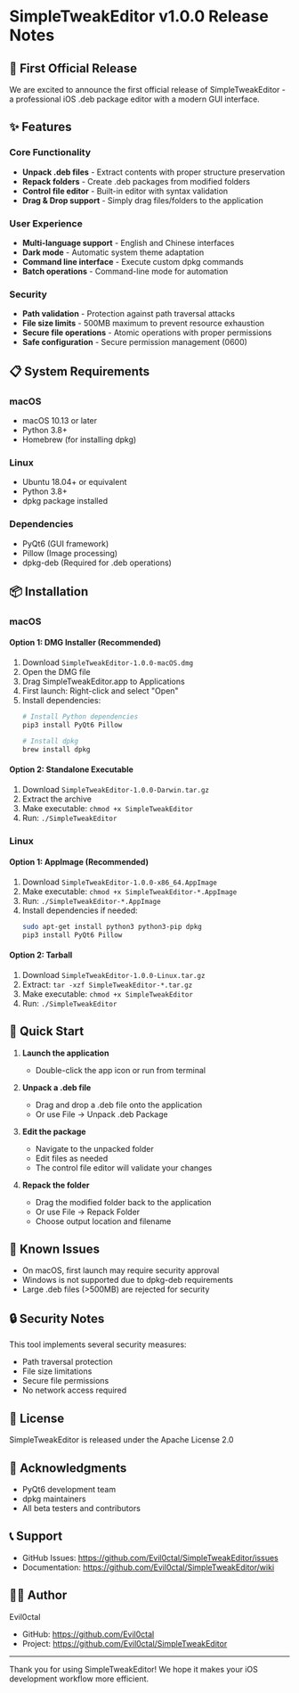 # SimpleTweakEditor v1.0.0 Release Notes

## 🎉 First Official Release

We are excited to announce the first official release of SimpleTweakEditor - a professional iOS .deb package editor with a modern GUI interface.

## ✨ Features

### Core Functionality
- **Unpack .deb files** - Extract contents with proper structure preservation
- **Repack folders** - Create .deb packages from modified folders
- **Control file editor** - Built-in editor with syntax validation
- **Drag & Drop support** - Simply drag files/folders to the application

### User Experience
- **Multi-language support** - English and Chinese interfaces
- **Dark mode** - Automatic system theme adaptation
- **Command line interface** - Execute custom dpkg commands
- **Batch operations** - Command-line mode for automation

### Security
- **Path validation** - Protection against path traversal attacks
- **File size limits** - 500MB maximum to prevent resource exhaustion
- **Secure file operations** - Atomic operations with proper permissions
- **Safe configuration** - Secure permission management (0600)

## 📋 System Requirements

### macOS
- macOS 10.13 or later
- Python 3.8+
- Homebrew (for installing dpkg)

### Linux
- Ubuntu 18.04+ or equivalent
- Python 3.8+
- dpkg package installed

### Dependencies
- PyQt6 (GUI framework)
- Pillow (Image processing)
- dpkg-deb (Required for .deb operations)

## 📦 Installation

### macOS

#### Option 1: DMG Installer (Recommended)
1. Download `SimpleTweakEditor-1.0.0-macOS.dmg`
2. Open the DMG file
3. Drag SimpleTweakEditor.app to Applications
4. First launch: Right-click and select "Open"
5. Install dependencies:
   ```bash
   # Install Python dependencies
   pip3 install PyQt6 Pillow
   
   # Install dpkg
   brew install dpkg
   ```

#### Option 2: Standalone Executable
1. Download `SimpleTweakEditor-1.0.0-Darwin.tar.gz`
2. Extract the archive
3. Make executable: `chmod +x SimpleTweakEditor`
4. Run: `./SimpleTweakEditor`

### Linux

#### Option 1: AppImage (Recommended)
1. Download `SimpleTweakEditor-1.0.0-x86_64.AppImage`
2. Make executable: `chmod +x SimpleTweakEditor-*.AppImage`
3. Run: `./SimpleTweakEditor-*.AppImage`
4. Install dependencies if needed:
   ```bash
   sudo apt-get install python3 python3-pip dpkg
   pip3 install PyQt6 Pillow
   ```

#### Option 2: Tarball
1. Download `SimpleTweakEditor-1.0.0-Linux.tar.gz`
2. Extract: `tar -xzf SimpleTweakEditor-*.tar.gz`
3. Make executable: `chmod +x SimpleTweakEditor`
4. Run: `./SimpleTweakEditor`

## 🚀 Quick Start

1. **Launch the application**
   - Double-click the app icon or run from terminal

2. **Unpack a .deb file**
   - Drag and drop a .deb file onto the application
   - Or use File → Unpack .deb Package

3. **Edit the package**
   - Navigate to the unpacked folder
   - Edit files as needed
   - The control file editor will validate your changes

4. **Repack the folder**
   - Drag the modified folder back to the application
   - Or use File → Repack Folder
   - Choose output location and filename

## 🐛 Known Issues

- On macOS, first launch may require security approval
- Windows is not supported due to dpkg-deb requirements
- Large .deb files (>500MB) are rejected for security

## 🔒 Security Notes

This tool implements several security measures:
- Path traversal protection
- File size limitations
- Secure file permissions
- No network access required

## 📝 License

SimpleTweakEditor is released under the Apache License 2.0

## 🙏 Acknowledgments

- PyQt6 development team
- dpkg maintainers
- All beta testers and contributors

## 📞 Support

- GitHub Issues: https://github.com/Evil0ctal/SimpleTweakEditor/issues
- Documentation: https://github.com/Evil0ctal/SimpleTweakEditor/wiki

## 👨‍💻 Author

Evil0ctal
- GitHub: https://github.com/Evil0ctal
- Project: https://github.com/Evil0ctal/SimpleTweakEditor

---

Thank you for using SimpleTweakEditor! We hope it makes your iOS development workflow more efficient.